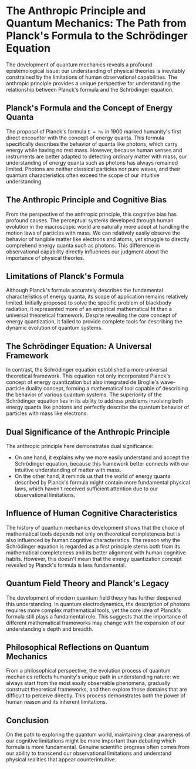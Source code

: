 # The Anthropic Principle and Quantum Mechanics: The Path from Planck's Formula to the Schrödinger Equation

The development of quantum mechanics reveals a profound epistemological issue: our understanding of physical theories is inevitably constrained by the limitations of human observational capabilities. The anthropic principle provides a unique perspective for understanding the relationship between Planck's formula and the Schrödinger equation.

## Planck's Formula and the Concept of Energy Quanta

The proposal of Planck's formula `E = hν` in 1900 marked humanity's first direct encounter with the concept of energy quanta. This formula specifically describes the behavior of quanta like photons, which carry energy while having no rest mass. However, because human senses and instruments are better adapted to detecting ordinary matter with mass, our understanding of energy quanta such as photons has always remained limited. Photons are neither classical particles nor pure waves, and their quantum characteristics often exceed the scope of our intuitive understanding.

## The Anthropic Principle and Cognitive Bias

From the perspective of the anthropic principle, this cognitive bias has profound causes. The perceptual systems developed through human evolution in the macroscopic world are naturally more adept at handling the motion laws of particles with mass. We can relatively easily observe the behavior of tangible matter like electrons and atoms, yet struggle to directly comprehend energy quanta such as photons. This difference in observational capability directly influences our judgment about the importance of physical theories.

## Limitations of Planck's Formula

Although Planck's formula accurately describes the fundamental characteristics of energy quanta, its scope of application remains relatively limited. Initially proposed to solve the specific problem of blackbody radiation, it represented more of an empirical mathematical fit than a universal theoretical framework. Despite revealing the core concept of energy quantization, it failed to provide complete tools for describing the dynamic evolution of quantum systems.

## The Schrödinger Equation: A Universal Framework

In contrast, the Schrödinger equation established a more universal theoretical framework. This equation not only incorporated Planck's concept of energy quantization but also integrated de Broglie's wave-particle duality concept, forming a mathematical tool capable of describing the behavior of various quantum systems. The superiority of the Schrödinger equation lies in its ability to address problems involving both energy quanta like photons and perfectly describe the quantum behavior of particles with mass like electrons.

## Dual Significance of the Anthropic Principle

The anthropic principle here demonstrates dual significance:

- On one hand, it explains why we more easily understand and accept the Schrödinger equation, because this framework better connects with our intuitive understanding of matter with mass.
- On the other hand, it reminds us that the world of energy quanta described by Planck's formula might contain more fundamental physical laws, which haven't received sufficient attention due to our observational limitations.

## Influence of Human Cognitive Characteristics

The history of quantum mechanics development shows that the choice of mathematical tools depends not only on theoretical completeness but is also influenced by human cognitive characteristics. The reason why the Schrödinger equation is regarded as a first principle stems both from its mathematical completeness and its better alignment with human cognitive habits. However, this doesn't mean that the energy quantization concept revealed by Planck's formula is less fundamental.

## Quantum Field Theory and Planck's Legacy

The development of modern quantum field theory has further deepened this understanding. In quantum electrodynamics, the description of photons requires more complex mathematical tools, yet the core idea of Planck's formula still plays a fundamental role. This suggests that the importance of different mathematical frameworks may change with the expansion of our understanding's depth and breadth.

## Philosophical Reflections on Quantum Mechanics

From a philosophical perspective, the evolution process of quantum mechanics reflects humanity's unique path in understanding nature: we always start from the most easily observable phenomena, gradually construct theoretical frameworks, and then explore those domains that are difficult to perceive directly. This process demonstrates both the power of human reason and its inherent limitations.

## Conclusion

On the path to exploring the quantum world, maintaining clear awareness of our cognitive limitations might be more important than debating which formula is more fundamental. Genuine scientific progress often comes from our ability to transcend our observational limitations and understand physical realities that appear counterintuitive.
